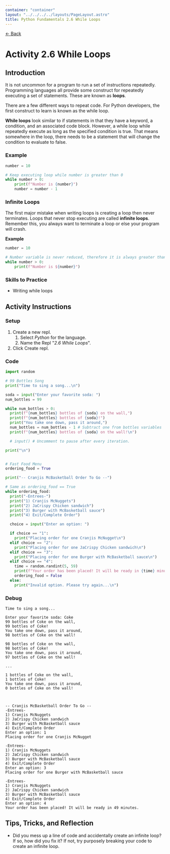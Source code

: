```yaml
---
container: "container"
layout: "../../../../layouts/PageLayout.astro"
title: Python Fundamentals 2.6 While Loops
---
```


[← Back](/courses/python-fundamentals/)

# Activity 2.6 While Loops

## Introduction

It is not uncommon for a program to run a set of instructions repeatedly. Programming languages all provide some construct for repeatedly executing a set of statements. These are known as **loops**.

There are a few different ways to repeat code. For Python developers, the first construct to learn is known as the while loop.

**While loops** look similar to if statements in that they have a keyword, a condition, and an associated code block. However, a while loop while repeatedly execute as long as the specified condition is true. That means somewhere in the loop, there needs to be a statement that will change the condition to evaluate to false.

### Example

```python
number = 10

# Keep executing loop while number is greater than 0
while number > 0:
    print(f"Number is {number}")
    number = number - 1
```

### Infinite Loops

The first major mistake when writing loops is creating a loop then never terminates. Loops that never stop executing are called **infinite loops**. Remember this, you always want to terminate a loop or else your program will crash.

**Example**

```python
number = 10

# Number variable is never reduced, therefore it is always greater than 0
while number > 0:
    print(f"Number is ${number}")
```

### Skills to Practice

- Writing while loops

## Activity Instructions

### Setup

1. Create a new repl.
   1. Select _Python_ for the language.
   2. Name the Repl "_2.6 While Loops_".
2. Click Create repl.

### Code

```python
import random

# 99 Bottles Song
print("Time to sing a song...\n")

soda = input("Enter your favorite soda: ")
num_bottles = 99

while num_bottles > 0:
  print(f"{num_bottles} bottles of {soda} on the wall,")
  print(f"{num_bottles} bottles of {soda}!")
  print("You take one down, pass it around,")
  num_bottles = num_bottles - 1 # Subtract one from bottles variables
  print(f"{num_bottles} bottles of {soda} on the wall!\n")

  # input() # Uncomment to pause after every iteration.

print("\n")


# Fast Food Menu
ordering_food = True

print("-- Cranjis McBasketball Order To Go --")

# Same as ordering_food == True
while ordering_food:
  print("-Entrees-")
  print("1) Cranjis McNuggets")
  print("2) JaCrispy Chicken sandwich")
  print("3) Burger with McBasketball sauce")
  print("4) Exit/Complete Order")

  choice = input("Enter an option: ")

  if choice == "1":
    print("Placing order for one Cranjis McNugget\n")
  elif choice == "2":
    print("Placing order for one JaCrispy Chicken sandwich\n")
  elif choice == "3":
    print("Placing order for one Burger with McBasketball sauce\n")
  elif choice == "4":
    time = random.randint(5, 59)
    print(f"Your order has been placed! It will be ready in {time} minutes.")
    ordering_food = False
  else:
    print("Invalid option. Please try again...\n")
```

### Debug

```
Time to sing a song...

Enter your favorite soda: Coke
99 bottles of Coke on the wall,
99 bottles of Coke!
You take one down, pass it around,
98 bottles of Coke on the wall!

98 bottles of Coke on the wall,
98 bottles of Coke!
You take one down, pass it around,
97 bottles of Coke on the wall!

...

1 bottles of Coke on the wall,
1 bottles of Coke!
You take one down, pass it around,
0 bottles of Coke on the wall!



-- Cranjis McBasketball Order To Go --
-Entrees-
1) Cranjis McNuggets
2) JaCrispy Chicken sandwich
3) Burger with McBasketball sauce
4) Exit/Complete Order
Enter an option: 1
Placing order for one Cranjis McNugget

-Entrees-
1) Cranjis McNuggets
2) JaCrispy Chicken sandwich
3) Burger with McBasketball sauce
4) Exit/Complete Order
Enter an option: 3
Placing order for one Burger with McBasketball sauce

-Entrees-
1) Cranjis McNuggets
2) JaCrispy Chicken sandwich
3) Burger with McBasketball sauce
4) Exit/Complete Order
Enter an option: 4
Your order has been placed! It will be ready in 49 minutes.
```

## Tips, Tricks, and Reflection

- Did you mess up a line of code and accidentally create an infinite loop? If so, how did you fix it? If not, try purposely breaking your code to create an infinite loop.
